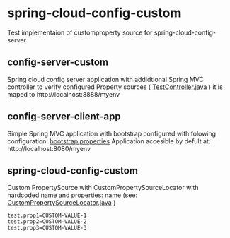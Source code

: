# spring-cloud-config-custom
Test implementaion of customproperty source for spring-cloud-config-server
## config-server-custom
Spring cloud config server application with addidtional Spring MVC controller to verify configured Property sources ( [TestController.java](https://github.com/mombip/spring-cloud-config-custom/blob/master/config-server-custom/src/main/java/com/test/server/TestController.java) ) it is maped to http://localhost:8888/myenv

## config-server-client-app
Simple Spring MVC application with bootstrap configured with folowing configuration: [bootstrap.properties](https://github.com/mombip/spring-cloud-config-custom/blob/master/config-server-client-app/src/main/resources/bootstrap.properties)
Application accesible by defult at: http://localhost:8080/myenv

## spring-cloud-config-custom
Custom PropertySource with CustomPropertySourceLocator with hardcoded name and properties:
name (see: [CustomPropertySourceLocator.java](https://github.com/mombip/spring-cloud-config-custom/blob/master/spring-cloud-config-custom/src/main/java/com/test/cloud/config/custom/CustomPropertySourceLocator.java) )
```
test.prop1=CUSTOM-VALUE-1
test.prop2=CUSTOM-VALUE-2
test.prop3=CUSTOM-VALUE-3
```


